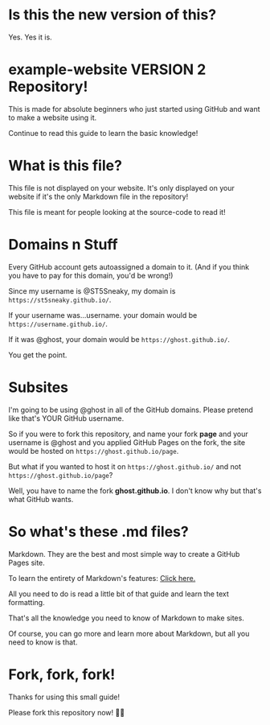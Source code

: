 # Is this the new version of this?

Yes. Yes it is.

# example-website VERSION 2 Repository!

This is made for absolute beginners who just started using GitHub and want to make a website using it.

Continue to read this guide to learn the basic knowledge!

# What is this file?

This file is not displayed on your website. It's only displayed on your website if it's the only Markdown file in the repository!

This file is meant for people looking at the source-code to read it!

# Domains n Stuff

Every GitHub account gets autoassigned a domain to it. (And if you think you have to pay for this domain, you'd be wrong!)

Since my username is @ST5Sneaky, my domain is `https://st5sneaky.github.io/`.

If your username was...username. your domain would be `https://username.github.io/`.

If it was @ghost, your domain would be `https://ghost.github.io/`.

You get the point.

# Subsites

I'm going to be using @ghost in all of the GitHub domains. Please pretend like that's YOUR GitHub username.

So if you were to fork this repository, and name your fork **page** and your username is @ghost and you applied GitHub Pages on the fork, the site would be hosted on `https://ghost.github.io/page`.

But what if you wanted to host it on `https://ghost.github.io/` and not `https://ghost.github.io/page`?

Well, you have to name the fork **ghost.github.io**. I don't know why but that's what GitHub wants.

# So what's these .md files?

Markdown. They are the best and most simple way to create a GitHub Pages site.

To learn the entirety of Markdown's features: [Click here.](https://docs.github.com/en/get-started/writing-on-github/getting-started-with-writing-and-formatting-on-github/basic-writing-and-formatting-syntax)

All you need to do is read a little bit of that guide and learn the text formatting.

That's all the knowledge you need to know of Markdown to make sites.

Of course, you can go more and learn more about Markdown, but all you need to know is that.

# Fork, fork, fork!

Thanks for using this small guide!

Please fork this repository now! 🧑‍💻
